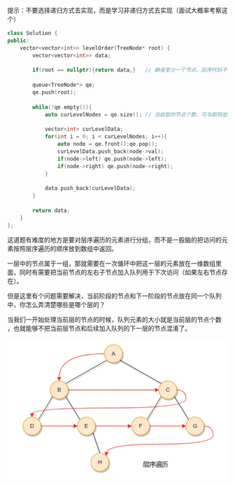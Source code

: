 提示：不要选择递归方式去实现，而是学习非递归方式去实现（面试大概率考察这个）

```c++
class Solution {
public:
    vector<vector<int>> levelOrder(TreeNode* root) {
        vector<vector<int>> data;

        if(root == nullptr){return data;}   // 确保至少一个节点，后序代码不会对队列中的节点进行盼空

        queue<TreeNode*> qe;
        qe.push(root);

        while(!qe.empty()){
            auto curLevelNodes = qe.size();	// 当前层的节点个数，可与即将加入的下一层节点不混淆

            vector<int> curLevelData;
            for(int i = 0; i < curLevelNodes; i++){
                auto node = qe.front();qe.pop();
                curLevelData.push_back(node->val);
                if(node->left) qe.push(node->left);
                if(node->right) qe.push(node->right);
            }

            data.push_back(curLevelData);
        }

        return data;
    }
};
```

这道题有难度的地方是要对层序遍历的元素进行分组，而不是一股脑的把访问的元素按照层序遍历的顺序放到数组中返回。

一层中的节点属于一组，那就需要在一次循环中把这一层的元素放在一维数组里面，同时有需要把当前节点的左右子节点加入队列用于下次访问（如果左右节点存在）。

但是这里有个问题需要解决，当前阶段的节点和下一阶段的节点放在同一个队列中，你怎么弄清楚哪些是哪个层的？

当我们一开始处理当前层的节点的时候，队列元素的大小就是当前层的节点个数 ，也就能够不把当前层节点和后续加入队列的下一层的节点混淆了。

![image-20250522102022270](images/image-20250522102022270.png)


